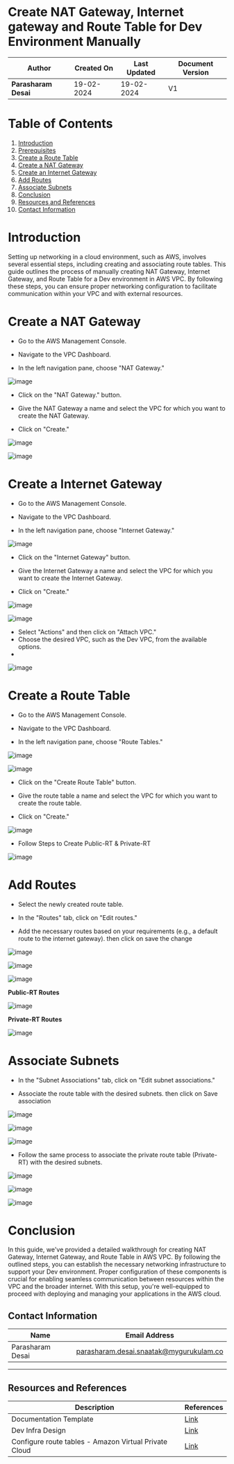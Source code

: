 
# Create NAT Gateway, Internet gateway and Route Table for Dev Environment Manually

| **Author**           | **Created On** | **Last Updated** | **Document Version** |
| -------------------- | -------------- | ---------------- | -------------------- |
| **Parasharam Desai** | 19-02-2024     | 19-02-2024       | V1                   |

# Table of Contents

1. [Introduction](#introduction)
2. [Prerequisites](#prerequisites)
3. [Create a Route Table](#create-a-route-table)
4. [Create a NAT Gateway](#create-a-nat-gateway)
5. [Create an Internet Gateway](#create-an-internet-gateway)
6. [Add Routes](#add-routes)
7. [Associate Subnets](#associate-subnets)
8. [Conclusion](#conclusion)
9. [Resources and References](#resources-and-references)
10. [Contact Information](#contact-information)


# Introduction

Setting up networking in a cloud environment, such as AWS, involves several essential steps, including creating and associating route tables. This guide outlines the process of manually creating NAT Gateway, Internet Gateway, and Route Table for a Dev environment in AWS VPC. By following these steps, you can ensure proper networking configuration to facilitate communication within your VPC and with external resources.


# Create a NAT Gateway 
* Go to the AWS Management Console.

* Navigate to the VPC Dashboard.

* In the left navigation pane, choose "NAT Gateway."

![image](https://github.com/CodeOps-Hub/Documentation/assets/156056709/94fe9f40-81c6-4ade-88ad-e258b49e7477)

* Click on the "NAT Gateway." button.

* Give the NAT Gateway a name and select the VPC for which you want to create the NAT Gateway.

* Click on "Create."

![image](https://github.com/CodeOps-Hub/Documentation/assets/156056709/2d5db5a6-dd6f-42d1-ab4d-2e8f49fc5154)

![image](https://github.com/CodeOps-Hub/Documentation/assets/156056709/c3f96057-7de4-4a23-a88e-8319f0c39955)


# Create a Internet Gateway 
* Go to the AWS Management Console.

* Navigate to the VPC Dashboard.

* In the left navigation pane, choose "Internet Gateway."

![image](https://github.com/CodeOps-Hub/Documentation/assets/156056709/013a3f66-61b2-4a41-b0c2-d9a73fceba7d)


* Click on the "Internet Gateway" button.

* Give the Internet Gateway a name and select the VPC for which you want to create the Internet Gateway.

* Click on "Create."

![image](https://github.com/CodeOps-Hub/Documentation/assets/156056709/7474ef7e-d17d-42b9-81a3-90a46ae86a97)

![image](https://github.com/CodeOps-Hub/Documentation/assets/156056709/11eaa23c-87df-45d9-a731-5b4af4ce2b3f)

* Select "Actions" and then click on "Attach VPC."
* Choose the desired VPC, such as the Dev VPC, from the available options.
* 
![image](https://github.com/CodeOps-Hub/Documentation/assets/156056709/07f67bc6-dcfa-4c3a-b510-789c06c1cb21)



# Create a Route Table
* Go to the AWS Management Console.

* Navigate to the VPC Dashboard.

* In the left navigation pane, choose "Route Tables."

![image](https://github.com/CodeOps-Hub/Documentation/assets/156056709/8c4daf8c-abee-403b-89f4-258bff67c505)

![image](https://github.com/CodeOps-Hub/Documentation/assets/156056709/41ccd34e-8300-49a3-936c-c7ed3b775f46)

* Click on the "Create Route Table" button.

* Give the route table a name and select the VPC for which you want to create the route table.

* Click on "Create."

![image](https://github.com/CodeOps-Hub/Documentation/assets/156056709/214c356f-3e81-4d29-bb13-34678e5d17f0)

* Follow Steps to Create Public-RT & Private-RT 

![image](https://github.com/CodeOps-Hub/Documentation/assets/156056709/3e4bbbbe-5005-4032-9d22-96cf72da349d)

# Add Routes
* Select the newly created route table.

* In the "Routes" tab, click on "Edit routes."

* Add the necessary routes based on your requirements (e.g., a default route to the internet gateway). then click on save the change

![image](https://github.com/CodeOps-Hub/Documentation/assets/156056709/149f1ae1-9e9d-4d6e-a6d3-cddfda082614)

![image](https://github.com/CodeOps-Hub/Documentation/assets/156056709/6e5f220a-f181-4a78-b2f7-1c46f608a591)

![image](https://github.com/CodeOps-Hub/Documentation/assets/156056709/7ce5a66c-64d3-4603-803d-3b76b458206e)


**Public-RT Routes**

![image](https://github.com/CodeOps-Hub/Documentation/assets/156056709/8f584692-478f-4df1-89bf-6f1c130f968c)


**Private-RT Routes**

![image](https://github.com/CodeOps-Hub/Documentation/assets/156056709/4a3e81d6-3d4b-42d8-b16f-2a30ceecd910)


# Associate Subnets
* In the "Subnet Associations" tab, click on "Edit subnet associations."

* Associate the route table with the desired subnets. then click on Save association

![image](https://github.com/CodeOps-Hub/Documentation/assets/156056709/dbee0798-ac85-4fdf-b411-ca2cc038aac4)

![image](https://github.com/CodeOps-Hub/Documentation/assets/156056709/c91e119a-2026-4758-9760-b6c04906efb5)

![image](https://github.com/CodeOps-Hub/Documentation/assets/156056709/be2acd6e-c81f-4bd6-9779-217d8f941f0d)

* Follow the same process to associate the private route table (Private-RT) with the desired subnets.


![image](https://github.com/CodeOps-Hub/Documentation/assets/156056709/e4a215d1-67bf-40db-b8b3-dfa167effc37)


![image](https://github.com/CodeOps-Hub/Documentation/assets/156056709/310ad803-5eac-4c10-97ba-33282e109f0a)


![image](https://github.com/CodeOps-Hub/Documentation/assets/156056709/e4de940d-6392-4c08-991c-f29cc52e7728)



# Conclusion

In this guide, we've provided a detailed walkthrough for creating NAT Gateway, Internet Gateway, and Route Table in AWS VPC. By following the outlined steps, you can establish the necessary networking infrastructure to support your Dev environment. Proper configuration of these components is crucial for enabling seamless communication between resources within the VPC and the broader internet. With this setup, you're well-equipped to proceed with deploying and managing your applications in the AWS cloud.




## Contact Information

| Name               | Email Address                               |
| ------------------ | ------------------------------------------- |
| Parasharam Desai   | parasharam.desai.snaatak@mygurukulam.co    |

---

## Resources and References

| Description           | References                                                        |
| --------------------- | ----------------------------------------------------------------- |
| Documentation Template | [Link](https://github.com/OT-MICROSERVICES/documentation-template/wiki/Application-Template) |
| Dev Infra Design      | [Link](https://github.com/CodeOps-Hub/Documentation/blob/main/Application_CI/Design/09-%20Cloud%20Infra%20Design/Cloud-Infra-Design-Dev.md) |
|Configure route tables - Amazon Virtual Private Cloud |[Link](https://docs.aws.amazon.com/vpc/latest/userguide/VPC_Route_Tables.html)|

